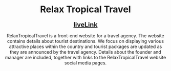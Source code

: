 <h1 align="center">Relax Tropical Travel</h1>

<div align="center">
  <a href="https://test-relaxtropicaltravel.netlify.app/" style="font-size: 20px; font-weight: bold;">liveLink</a>
</div>

<p align="center">
  RelaxTropicalTravel is a front-end website for a travel agency. The website contains details about tourist destinations. 
  We focus on displaying various attractive places within the country and tourist packages are updated as they are 
  announced by the travel agency. Details about the founder and manager are included, together with links to the 
  RelaxTropicalTravel website social media pages.
</p>
